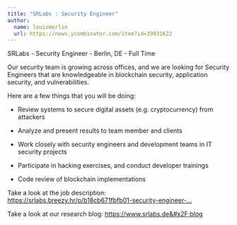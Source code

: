 ```yaml
---
title: "SRLabs : Security Engineer"
author:
  name: louismerlin
  url: https://news.ycombinator.com/item?id=39931622
---
```

SRLabs - Security Engineer - Berlin, DE - Full Time

Our security team is growing across offices, and we are looking for Security Engineers that are knowledgeable in blockchain security, application security, and vulnerabilities.

Here are a few things that you will be doing:

- Review systems to secure digital assets (e.g. cryptocurrency) from attackers

- Analyze and present results to team member and clients

- Work closely with security engineers and development teams in IT security projects

- Participate in hacking exercises, and conduct developer trainings

- Code review of blockchain implementations

Take a look at the job description: <a href="https:&#x2F;&#x2F;srlabs.breezy.hr&#x2F;p&#x2F;b18cb671fbfb01-security-engineer-blockchain-m-f-d" rel="nofollow">https:&#x2F;&#x2F;srlabs.breezy.hr&#x2F;p&#x2F;b18cb671fbfb01-security-engineer-...</a>

Take a look at our research blog: <a href="https:&#x2F;&#x2F;www.srlabs.de&#x2F;blog" rel="nofollow">https:&#x2F;&#x2F;www.srlabs.de&#x2F;blog</a>
